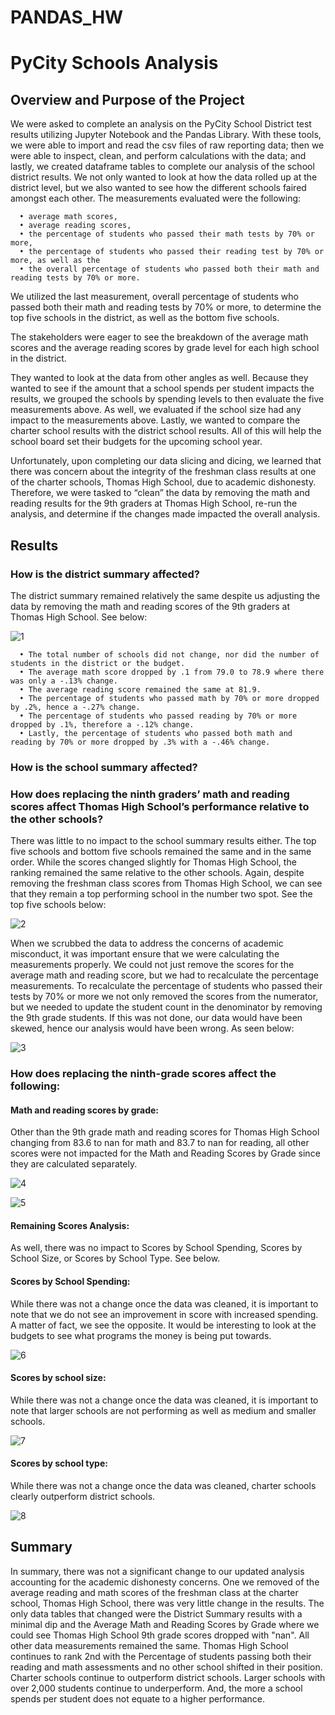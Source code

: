# PANDAS_HW

# PyCity Schools Analysis

## Overview and Purpose of the Project
We were asked to complete an analysis on the PyCity School District test results utilizing Jupyter Notebook and the Pandas Library. With these tools, we were able to import and read the csv files of raw reporting data; then we were able to inspect, clean, and perform calculations with the data; and lastly, we created dataframe tables to complete our analysis of the school district results. We not only wanted to look at how the data rolled up at the district level, but we also wanted to see how the different schools faired amongst each other. The measurements evaluated were the following: 

      •	average math scores,
      •	average reading scores,
      •	the percentage of students who passed their math tests by 70% or more,
      •	the percentage of students who passed their reading test by 70% or more, as well as the
      •	the overall percentage of students who passed both their math and reading tests by 70% or more.

We utilized the last measurement, overall percentage of students who passed both their math and reading tests by 70% or more, to determine the top five schools in the district, as well as the bottom five schools. 

The stakeholders were eager to see the breakdown of the average math scores and the average reading scores by grade level for each high school in the district.

They wanted to look at the data from other angles as well. Because they wanted to see if the amount that a school spends per student impacts the results, we grouped the schools by spending levels to then evaluate the five measurements above. As well, we evaluated if the school size had any impact to the measurements above. Lastly, we wanted to compare the charter school results with the district school results. All of this will help the school board set their budgets for the upcoming school year.

Unfortunately, upon completing our data slicing and dicing, we learned that there was concern about the integrity of the freshman class results at one of the charter schools, Thomas High School, due to academic dishonesty. Therefore, we were tasked to “clean” the data by removing the math and reading results for the 9th graders at Thomas High School, re-run the analysis, and determine if the changes made impacted the overall analysis. 

## Results

### How is the district summary affected?

The district summary remained relatively the same despite us adjusting the data by removing the math and reading scores of the 9th graders at Thomas High School. See below:

![1](https://user-images.githubusercontent.com/82008319/120856553-a9602d80-c545-11eb-9f37-4c68fcb3523a.PNG)
 
      •	The total number of schools did not change, nor did the number of students in the district or the budget.
      •	The average math score dropped by .1 from 79.0 to 78.9 where there was only a -.13% change.
      •	The average reading score remained the same at 81.9.
      •	The percentage of students who passed math by 70% or more dropped by .2%, hence a -.27% change.
      •	The percentage of students who passed reading by 70% or more dropped by .1%, therefore a -.12% change.
      •	Lastly, the percentage of students who passed both math and reading by 70% or more dropped by .3% with a -.46% change. 

### How is the school summary affected? 

### How does replacing the ninth graders’ math and reading scores affect Thomas High School’s performance relative to the other schools?

There was little to no impact to the school summary results either. The top five schools and bottom five schools remained the same and in the same order. While the scores changed slightly for Thomas High School, the ranking remained the same relative to the other schools.  Again, despite removing the freshman class scores from Thomas High School, we can see that they remain a top performing school in the number two spot. See the top five schools below:

![2](https://user-images.githubusercontent.com/82008319/120856688-d3195480-c545-11eb-9120-6cdfa80d0a84.PNG)

When we scrubbed the data to address the concerns of academic misconduct, it was important ensure that we were calculating the measurements properly. We could not just remove the scores for the average math and reading score, but we had to recalculate the percentage measurements. To recalculate the percentage of students who passed their tests by 70% or more we not only removed the scores from the numerator, but we needed to update the student count in the denominator by removing the 9th grade students. If this was not done, our data would have been skewed, hence our analysis would have been wrong. As seen below: 

![3](https://user-images.githubusercontent.com/82008319/120856757-eb896f00-c545-11eb-8137-cad7ae479570.PNG)

### How does replacing the ninth-grade scores affect the following:

#### Math and reading scores by grade:

Other than the 9th grade math and reading scores for Thomas High School changing from 83.6 to nan for math and 83.7 to nan for reading, all other scores were not impacted for the Math and Reading Scores by Grade since they are calculated separately. 

![4](https://user-images.githubusercontent.com/82008319/120856835-ffcd6c00-c545-11eb-963e-82489189f599.PNG)

![5](https://user-images.githubusercontent.com/82008319/120856847-05c34d00-c546-11eb-9a0b-fbd967513217.PNG)

#### Remaining Scores Analysis:

As well, there was no impact to Scores by School Spending, Scores by School Size, or Scores by School Type. See below.

#### Scores by School Spending:
While there was not a change once the data was cleaned, it is important to note that we do not see an improvement in score with increased spending. A matter of fact, we see the opposite. It would be interesting to look at the budgets to see what programs the money is being put towards.

![6](https://user-images.githubusercontent.com/82008319/120856881-107de200-c546-11eb-91ca-f1ff29d18018.PNG)

#### Scores by school size:
While there was not a change once the data was cleaned, it is important to note that larger schools are not performing as well as medium and smaller schools. 

![7](https://user-images.githubusercontent.com/82008319/120859603-0fe74a80-c54a-11eb-9ccc-8ac7d370808b.PNG)

#### Scores by school type:
While there was not a change once the data was cleaned, charter schools clearly outperform district schools.

![8](https://user-images.githubusercontent.com/82008319/120859635-1aa1df80-c54a-11eb-86c2-79d3fc002245.PNG)

## Summary
In summary, there was not a significant change to our updated analysis accounting for the academic dishonesty concerns. One we removed of the average reading and math scores of the freshman class at the charter school, Thomas High School, there was very little change in the results. The only data tables that changed were the District Summary results with a minimal dip and the Average Math and Reading Scores by Grade where we could see Thomas High School 9th grade scores dropped with "nan".  All other data measurements remained the same. Thomas High School continues to rank 2nd with the Percentage of students passing both their reading and math assessments and no other school shifted in their position. Charter schools continue to outperform district schools. Larger schools with over 2,000 students continue to underperform. And, the more a school spends per student does not equate to a higher performance.  

